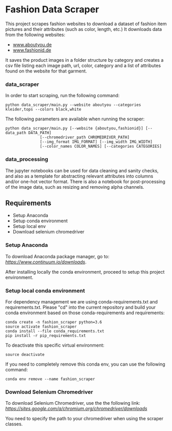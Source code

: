 # Fashion Data Scraper

This project scrapes fashion websites to download a dataset of fashion item pictures and their attributes (such as 
color, length, etc.) It downloads data from the following websites:

- www.aboutyou.de
- www.fashionid.de

It saves the product images in a folder structure by category and creates a csv file listing each image path, url, 
color, category and a list of attributes found on the website for that garment.
 
### data_scraper
In order to start scraping, run the following command:
```
python data_scraper/main.py --website aboutyou --categories kleider,tops --colors black,white
```

The following parameters are available when running the scraper:
```
python data_scraper/main.py [--website {aboutyou,fashionid}] [--data_path DATA_PATH]
               [--chromedriver_path CHROMEDRIVER_PATH]
               [--img_format IMG_FORMAT] [--img_width IMG_WIDTH]
               [--color_names COLOR_NAMES] [--categories CATEGORIES]
```

### data_processing
The jupyter notebooks can be used for data cleaning and sanity checks, and also as a template for abstracting 
relevant attributes into columns and/or one-hot vector format. There is also a notebook for post-processing of the 
image data, such as resizing and removing alpha channels.

## Requirements

- Setup Anaconda
- Setup conda environment
- Setup local env
- Download selenium chromedriver

### Setup Anaconda
To download Anaconda package manager, go to: <i>https://www.continuum.io/downloads</i>.

After installing locally the conda environment, proceed to setup this project environment.


### Setup local conda environment

For dependency management we are using conda-requirements.txt and requirements.txt. 
Please "cd" into the current repository and build your conda environment based on those conda-requirements and 
requirements:
 
```
conda create -n fashion_scraper python=3.6
source activate fashion_scraper
conda install --file conda_requirements.txt
pip install -r pip_requirements.txt
```


To deactivate this specific virtual environment:
```
source deactivate
```

If you need to completely remove this conda env, you can use the following command:

```
conda env remove --name fashion_scraper
```

### Download Selenium Chromedriver
To download Selenium Chromedriver, use the the following link: 
<i>https://sites.google.com/a/chromium.org/chromedriver/downloads</i>

You need to specify the path to your chromedriver when using the scraper classes.